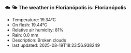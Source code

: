 ### ☁️ 🌤️  The weather in Florianópolis is: Florianópolis

- Temperature: 19.34°C
- On flesh: 19.44°C
- Relative air humidity: 81%
- Rain: 0.0 mm
- Description: Broken clouds
- last updated: 2025-08-19T18:23:56.938249
